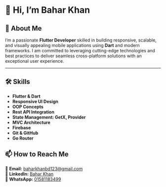 # 👋 Hi, I’m Bahar Khan

## 🚀 About Me
I’m a passionate **Flutter Developer** skilled in building responsive, scalable, and visually appealing mobile applications using **Dart** and modern frameworks. I am committed to leveraging cutting-edge technologies and best practices to deliver seamless cross-platform solutions with an exceptional user experience.

---

## 🛠️ Skills
- **Flutter & Dart**
- **Responsive UI Design**
- **OOP Concepts**
- **Rest API Integration**
- **State Management: GetX, Provider**
- **MVC Architecture**
- **Firebase**
- **Git & GitHub**
- **Go Router**
  
## 📫 How to Reach Me
📧 **Email:** [baharkhanbd123@gmail.com](mailto:baharkhanbd123@gmail.com)  
💼 **LinkedIn:** [Bahar Khan](https://www.linkedin.com/in/baharkhan/)  
📱 **WhatsApp:** [01581183499](https://wa.me/8801581183499)  

